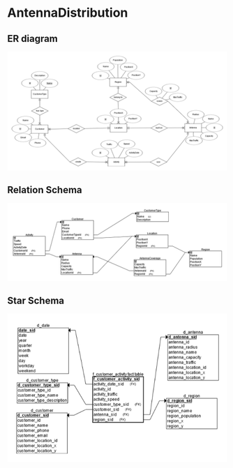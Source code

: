 # AntennaDistribution


## ER diagram

![](https://github.com/SanjinKurelic/AntennaDistribution/blob/master/image/AntennaDistribution_ER.png)

## Relation Schema

![](https://github.com/SanjinKurelic/AntennaDistribution/blob/master/image/AntennaDistribution_RS.png)

## Star Schema

![](https://github.com/SanjinKurelic/AntennaDistribution/blob/master/image/AntennaDistribution_DWH.png)
